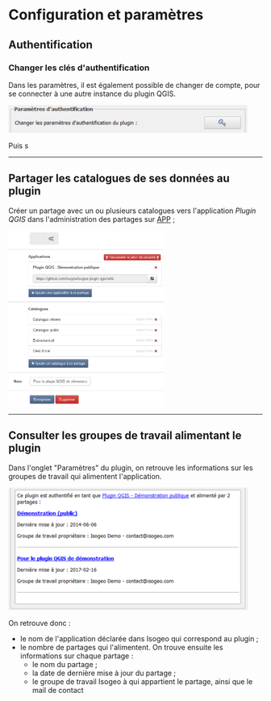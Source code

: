 # Configuration et paramètres

## Authentification

### Changer les clés d'authentification

Dans les paramètres, il est également possible de changer de compte, pour se connecter à une autre instance du plugin QGIS.

![](https://raw.githubusercontent.com/isogeo/isogeo-plugin-qgis/master/img/fr/settings_switch_api_fr.png "Changer les clés API du plugin")

Puis s

---

## Partager les catalogues de ses données au plugin

Créer un partage avec un ou plusieurs catalogues vers l'application _Plugin QGIS_ dans l'administration des partages sur [APP](https://app.isogeo.com) ;

<img src="https://raw.githubusercontent.com/isogeo/isogeo-plugin-qgis/master/img/fr/app_share_toPlugin_fr.png" alt="Créer et configurer un partage" height="350" align="center" />

---

## Consulter les groupes de travail alimentant le plugin

Dans l'onglet "Paramètres" du plugin, on retrouve les informations sur les groupes de travail qui alimentent l'application.

![](https://raw.githubusercontent.com/isogeo/isogeo-plugin-qgis/master/img/fr/settings_shares_details_fr.png "Informations sur les partages dans les Paramètres")

On retrouve donc :

* le nom de l'application déclarée dans Isogeo qui correspond au plugin ;
* le nombre de partages qui l'alimentent. On trouve ensuite les informations sur chaque partage :
  * le nom du partage ;
  * la date de dernière mise à jour du partage ;
  * le groupe de travail Isogeo à qui appartient le partage, ainsi que le mail de contact



